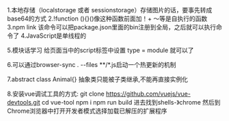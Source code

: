 1.本地存储（localstorage 或者 sessionstorage）存储图片的话，要事先转成base64的方式
2.!function (){}()像这种函数前面加！+ ～等是自执行的函数
3.npm link 该命令可以把package.json里面的bin注册到全局，之后就可以执行命令了
4.JavaScript是单线程的

5.模块话学习
  给页面当中的script标签中设置  type = module 就可以了

6.可以通过browser-sync . --files **/*.js启动一个热更新的机制

7.abstract class Animal{}  抽象类只能被子类继承,不能再直接实例化

8.安装vue调试工具的方式: git clone https://github.com/vuejs/vue-devtools.git
                      cd vue-tool
                      npm i
                      npm run build
                      进去找到shells-》chrome
                      然后到Chrome浏览器中打开开发者模式选择加载已解压的扩展程序